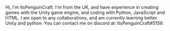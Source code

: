 Hi, I'm ItsPenguinCraft. I'm from the UK, and have experience in creating games with the Unity game engine, and coding with Python, JavaScript and HTML.
I am open to any collaborations, and am currently learning better Unity and python. You can contact me on discord at:
ItsPenguinCraft#5159.

